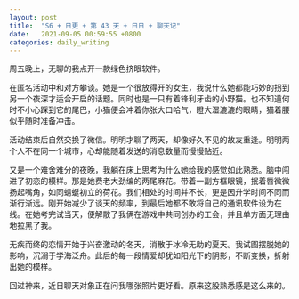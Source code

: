 ```yaml
---
layout: post
title:  "S6 + 日更 + 第 43 天 + 日日 + 聊天记"
date:   2021-09-05 00:59:55 +0800
categories: daily_writing
---
```


周五晚上，无聊的我点开一款绿色挤眼软件。

在匿名活动中和对方攀谈。她是一个很放得开的女生，我说什么她都能巧妙的拐到另一个夜深才适合开启的话题。同时也是一只有着锋利牙齿的小野猫。也不知道何时不小心踩到它的尾巴，小猫便会冲着你张大口哈气，瞪大湿漉漉的眼睛，猫着腰似乎随时准备冲击。

活动结束后自然交换了微信。明明才聊了两天，却像好久不见的故友重逢。明明两个人不在同一个城市，心却能随着发送的消息数量而慢慢贴近。

又是一个难舍难分的夜晚，我躺在床上思考为什么她给我的感觉如此熟悉。脑中闯进了初恋的模样。那是她费老大劲编的两尾麻花。带着一副方框眼镜，抿着唇微微扬起嘴角，如同蜻蜓初立的荷花。我们相处的时间并不长，更是因升学时间不同而渐行渐远。刚开始减少了谈天的频率，到最后她都不敢将自己的通讯软件设为在线。在她考完试当天，便解散了我俩在游戏中共同创办的工会，并且单方面无理由地拉黑了我。

无疾而终的恋情开始于兴奋激动的冬天，消散于冰冷无助的夏天。我试图摆脱她的影响，沉溺于学海泛舟。此后的每一段情爱却犹如阳光下的阴影，不断变换，折射出她的模样。

回过神来，近日聊天对象正在问我哪张照片更好看。原来这股熟悉感是这么来的。
